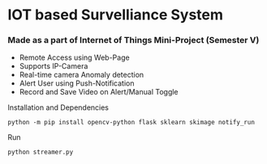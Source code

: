 # IOT based Survelliance System

### Made as a part of Internet of Things Mini-Project (Semester V)


* Remote Access using Web-Page
* Supports IP-Camera
* Real-time camera Anomaly detection 
* Alert User using Push-Notification
* Record and Save Video on Alert/Manual Toggle
  
Installation and Dependencies
```shell
python -m pip install opencv-python flask sklearn skimage notify_run
```

Run
```
python streamer.py
```

